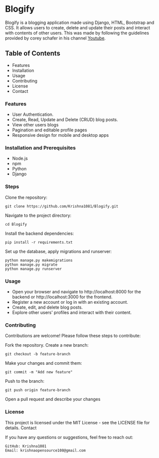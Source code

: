 # Blogify
Blogify is a blogging application made using Django, HTML, Bootstrap and CSS. It allows users to create, delete and update their posts and interact with contents of other users. This was made by following the guidelines provided by corey schafer in his channel [Youtube](https://youtube.com/playlist?list=PL-osiE80TeTtoQCKZ03TU5fNfx2UY6U4p&si=V4OhbYLW9s-KipZN). 

## Table of Contents
- Features
- Installation
- Usage
- Contributing
- License
- Contact

### Features
- User Authentication.
- Create, Read, Update and Delete (CRUD) blog posts.
- View other users blogs
- Pagination and editable profile pages
- Responsive design for mobile and desktop apps

### Installation and Prerequisites
- Node.js
- npm
- Python
- Django

### Steps

Clone the repository:

    git clone https://github.com/Krishna1081/Blogify.git

Navigate to the project directory:

    cd Blogify

Install the backend dependencies:

    pip install -r requirements.txt

Set up the database, apply migrations and runserver:

    python manage.py makemigrations
    python manage.py migrate
    python manage.py runserver


### Usage
- Open your browser and navigate to http://localhost:8000 for the backend or http://localhost:3000 for the frontend.
- Register a new account or log in with an existing account.
- Create, edit, and delete blog posts.
- Explore other users' profiles and interact with their content.


### Contributing
Contributions are welcome! Please follow these steps to contribute:

Fork the repository.
Create a new branch:

    git checkout -b feature-branch

Make your changes and commit them:

    git commit -m "Add new feature"

Push to the branch:

    git push origin feature-branch

Open a pull request and describe your changes


### License

This project is licensed under the MIT License - see the LICENSE file for details.
Contact

If you have any questions or suggestions, feel free to reach out:

    GitHub: Krishna1081
    Email: krishnaopensource108@gmail.com
